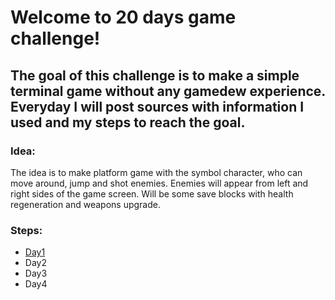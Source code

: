 # Welcome to 20 days game challenge!

## The goal of this challenge is to make a simple terminal game without any gamedew experience. Everyday I will post sources with information I used and my steps to reach the goal.

### Idea:

The idea is to make platform game with the symbol character, who can move around, jump and shot enemies.
Enemies will appear from left and right sides of the game screen. Will be some save blocks with health
regeneration and weapons upgrade.

### Steps:



* [Day1](https://github.com/lll-phill-lll/20daysGameChallenge/tree/master/Day1)
* Day2
* Day3
* Day4


